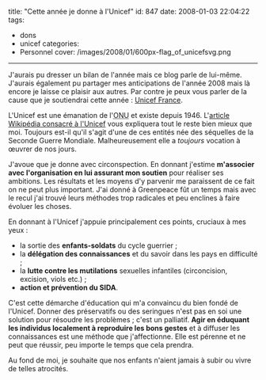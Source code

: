 title: "Cette année je donne à l'Unicef"
id: 847
date: 2008-01-03 22:04:22
tags:
- dons
- unicef
categories:
- Personnel
cover: /images/2008/01/600px-flag_of_unicefsvg.png
---


J'aurais pu dresser un bilan de l'année mais ce blog parle de lui-même.
J'aurais également pu partager mes anticipations de l'année 2008 mais là encore je laisse ce plaisir aux autres.
Par contre je peux vous parler de la cause que je soutiendrai cette année : [Unicef France](http://www.unicef.fr/).
<!--more-->
L'Unicef est une émanation de l'<acronym title="Organisation des Nations Unies">ONU</acronym> et existe depuis 1946\. L'[article Wikipédia consacré à l'Unicef](http://fr.wikipedia.org/wiki/Unicef) vous expliquera tout le reste bien mieux que moi. Toujours est-il qu'il s'agit d'une de ces entités née des séquelles de la Seconde Guerre Mondiale. Malheureusement elle a _toujours_ vocation à œuvrer de nos jours.

J'avoue que je donne avec circonspection. En donnant j'estime **m'associer avec l'organisation en lui assurant mon soutien** pour réaliser ses ambitions. Les résultats et les moyens d'y parvenir me paraissent de ce fait on ne peut plus important.
J'ai donné à Greenpeace fût un temps mais avec le recul j'ai trouvé leurs méthodes trop radicales et peu enclines à faire évoluer les choses.

En donnant à l'Unicef j'appuie principalement ces points, cruciaux à mes yeux :

*   la sortie des **enfants-soldats** du cycle guerrier ;
*   la **délégation des connaissances** et du savoir dans les pays en difficulté ;
*   la **lutte contre les mutilations** sexuelles infantiles (circoncision, excision, viols etc.) ;
*   **action et prévention du SIDA**.

C'est cette démarche d'éducation qui m'a convaincu du bien fondé de l'Unicef. Donner des préservatifs ou des seringues n'est pas en soi une solution pour résoudre les problèmes ; c'est un palliatif.
**Agir en éduquant les individus localement à reproduire les bons gestes** et à diffuser les connaissances est une méthode que j'affectionne. Elle est pérenne et ne peut que réussir, peu importe le temps que cela prendra.

Au fond de moi, je souhaite que nos enfants n'aient jamais à subir ou vivre de telles atrocités.